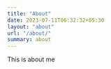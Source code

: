 ```yaml
---
title: "About"
date: 2023-07-11T06:32:32+05:30
layout: "about"
url: "/about/"
summary: about
---
```


This is about me
